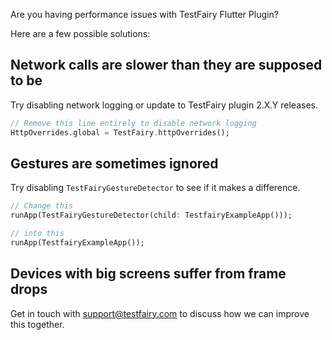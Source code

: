 Are you having performance issues with TestFairy Flutter Plugin?

Here are a few possible solutions:

## Network calls are slower than they are supposed to be

Try disabling network logging or update to TestFairy plugin 2.X.Y releases.

```dart
// Remove this line entirely to disable network logging
HttpOverrides.global = TestFairy.httpOverrides();
```

## Gestures are sometimes ignored

Try disabling `TestFairyGestureDetector` to see if it makes a difference.

```dart
// Change this
runApp(TestFairyGestureDetector(child: TestfairyExampleApp()));

// into this
runApp(TestfairyExampleApp());
```

## Devices with big screens suffer from frame drops

Get in touch with <a href="mailto:support@testfairy.com">support@testfairy.com</a> to discuss how we can improve this together.
